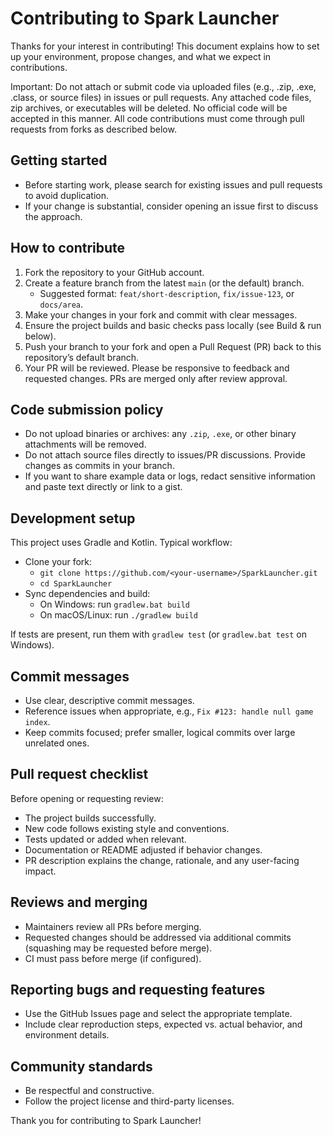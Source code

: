 # Contributing to Spark Launcher

Thanks for your interest in contributing! This document explains how to set up your environment, propose changes, and
what we expect in contributions.

Important: Do not attach or submit code via uploaded files (e.g., .zip, .exe, .class, or source files) in issues or pull
requests. Any attached code files, zip archives, or executables will be deleted. No official code will be accepted in
this manner. All code contributions must come through pull requests from forks as described below.

## Getting started

- Before starting work, please search for existing issues and pull requests to avoid duplication.
- If your change is substantial, consider opening an issue first to discuss the approach.

## How to contribute

1. Fork the repository to your GitHub account.
2. Create a feature branch from the latest `main` (or the default) branch.
    - Suggested format: `feat/short-description`, `fix/issue-123`, or `docs/area`.
3. Make your changes in your fork and commit with clear messages.
4. Ensure the project builds and basic checks pass locally (see Build & run below).
5. Push your branch to your fork and open a Pull Request (PR) back to this repository’s default branch.
6. Your PR will be reviewed. Please be responsive to feedback and requested changes. PRs are merged only after review
   approval.

## Code submission policy

- Do not upload binaries or archives: any `.zip`, `.exe`, or other binary attachments will be removed.
- Do not attach source files directly to issues/PR discussions. Provide changes as commits in your branch.
- If you want to share example data or logs, redact sensitive information and paste text directly or link to a gist.

## Development setup

This project uses Gradle and Kotlin. Typical workflow:

- Clone your fork:
    - `git clone https://github.com/<your-username>/SparkLauncher.git`
    - `cd SparkLauncher`
- Sync dependencies and build:
    - On Windows: run `gradlew.bat build`
    - On macOS/Linux: run `./gradlew build`

If tests are present, run them with `gradlew test` (or `gradlew.bat test` on Windows).

## Commit messages

- Use clear, descriptive commit messages.
- Reference issues when appropriate, e.g., `Fix #123: handle null game index`.
- Keep commits focused; prefer smaller, logical commits over large unrelated ones.

## Pull request checklist

Before opening or requesting review:

- The project builds successfully.
- New code follows existing style and conventions.
- Tests updated or added when relevant.
- Documentation or README adjusted if behavior changes.
- PR description explains the change, rationale, and any user-facing impact.

## Reviews and merging

- Maintainers review all PRs before merging.
- Requested changes should be addressed via additional commits (squashing may be requested before merge).
- CI must pass before merge (if configured).

## Reporting bugs and requesting features

- Use the GitHub Issues page and select the appropriate template.
- Include clear reproduction steps, expected vs. actual behavior, and environment details.

## Community standards

- Be respectful and constructive.
- Follow the project license and third-party licenses.

Thank you for contributing to Spark Launcher!